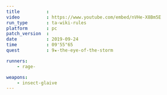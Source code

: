 ```yaml
---
title          :
video          : https://www.youtube.com/embed/nVHe-X8Bm5E
run_type       : ta-wiki-rules
platform       : pc
patch_version  : 
date           : 2019-09-24
time           : 09'55"65
quest          : 9★-the-eye-of-the-storm

runners:
    - rage-

weapons:
    - insect-glaive
---
```

